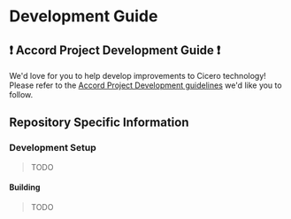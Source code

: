 # Development Guide

## ❗ Accord Project Development Guide ❗
We'd love for you to help develop improvements to Cicero technology! Please refer to the [Accord Project Development guidelines][apdev] we'd like you to follow.

## Repository Specific Information

### Development Setup

> TODO

#### Building 

> TODO

[apdev]: https://github.com/accordproject/techdocs/blob/master/DEVELOPERS.md
